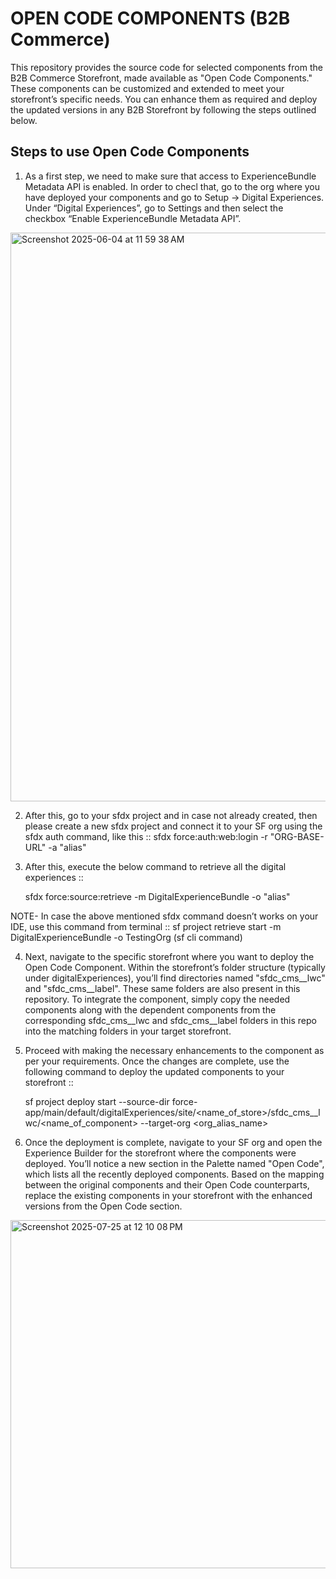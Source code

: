 # OPEN CODE COMPONENTS (B2B Commerce)

This repository provides the source code for selected components from the B2B Commerce Storefront, made available as "Open Code Components." These components can be customized and extended to meet your storefront’s specific needs. You can enhance them as required and deploy the updated versions in any B2B Storefront by following the steps outlined below.

## Steps to use Open Code Components

1. As a first step, we need to make sure that access to ExperienceBundle Metadata API is enabled. In order to checl that, go to the org where you have deployed your components and go to Setup → Digital Experiences. Under “Digital Experiences”, go to Settings and then select the checkbox “Enable ExperienceBundle Metadata API”. 

<img width="1547" height="910" alt="Screenshot 2025-06-04 at 11 59 38 AM" src="https://github.com/user-attachments/assets/0243481b-e50a-403b-a228-b8761b88be4d" />

2. After this, go to your sfdx project and in case not already created, then please create a new sfdx project and connect it to your SF org using the sfdx auth command, like this :: 
      sfdx force:auth:web:login -r "ORG-BASE-URL" -a "alias"

3. After this, execute the below command to retrieve all the digital experiences ::

    sfdx force:source:retrieve -m DigitalExperienceBundle -o "alias"

NOTE- In case the above mentioned sfdx command doesn’t works on your IDE, use this command from terminal ::
    sf project retrieve start -m DigitalExperienceBundle -o TestingOrg  (sf cli command)

4. Next, navigate to the specific storefront where you want to deploy the Open Code Component. Within the storefront’s folder structure (typically under digitalExperiences), you’ll find directories named "sfdc_cms__lwc" and "sfdc_cms__label". These same folders are also present in this repository. To integrate the component, simply copy the needed components along with the dependent components from the corresponding sfdc_cms__lwc and sfdc_cms__label folders in this repo into the matching folders in your target storefront. 

5. Proceed with making the necessary enhancements to the component as per your requirements. Once the changes are complete, use the following command to deploy the updated components to your storefront ::

    sf project deploy start --source-dir force-app/main/default/digitalExperiences/site/<name_of_store>/sfdc_cms__lwc/<name_of_component>  --target-org <org_alias_name>

6. Once the deployment is complete, navigate to your SF org and open the Experience Builder for the storefront where the components were deployed. You’ll notice a new section in the Palette named "Open Code", which lists all the recently deployed components. Based on the mapping between the original components and their Open Code counterparts, replace the existing components in your storefront with the enhanced versions from the Open Code section.

<img width="967" height="557" alt="Screenshot 2025-07-25 at 12 10 08 PM" src="https://github.com/user-attachments/assets/81705582-a38f-429c-91c5-445393136add" />
